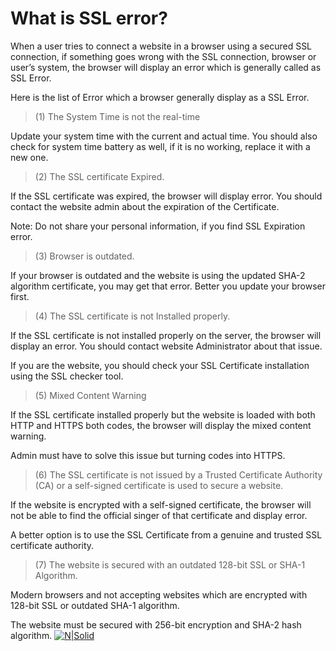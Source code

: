 # What is SSL error?

When a user tries to connect a website in a browser using a secured SSL connection, if something goes wrong with the SSL connection, browser or user’s system, the browser will display an error which is generally called as SSL Error.

Here is the list of Error which a browser generally display as a SSL Error.

>(1) The System Time is not the real-time

Update your system time with the current and actual time. You should also check for system time battery as well, if it is no working, replace it with a new one.

>(2) The SSL certificate Expired.

If the SSL certificate was expired, the browser will display error. You should contact the website admin about the expiration of the Certificate.

Note: Do not share your personal information, if you find SSL Expiration error.

>(3) Browser is outdated.

If your browser is outdated and the website is using the updated SHA-2 algorithm certificate, you may get that error. Better you update your browser first.

>(4) The SSL certificate is not Installed properly.

If the SSL certificate is not installed properly on the server, the browser will display an error. You should contact website Administrator about that issue.

If you are the website, you should check your SSL Certificate installation using the SSL checker tool.

>(5) Mixed Content Warning

If the SSL certificate installed properly but the website is loaded with both HTTP and HTTPS both codes, the browser will display the mixed content warning.

Admin must have to solve this issue but turning codes into HTTPS.

>(6) The SSL certificate is not issued by a Trusted Certificate Authority (CA) or a self-signed certificate is used to secure a website.

If the website is encrypted with a self-signed certificate, the browser will not be able to find the official singer of that certificate and display error.

A better option is to use the SSL Certificate from a genuine and trusted SSL certificate authority.

>(7) The website is secured with an outdated 128-bit SSL or SHA-1 Algorithm.

Modern browsers and not accepting websites which are encrypted with 128-bit SSL or outdated SHA-1 algorithm.

The website must be secured with 256-bit encryption and SHA-2 hash algorithm.
[![N|Solid](https://qph.fs.quoracdn.net/main-qimg-66d8de1844cec346a60fabc42a3e6ab3)](https://nodesource.com/products/nsolid)

